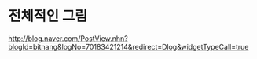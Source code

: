 전체적인 그림
============

http://blog.naver.com/PostView.nhn?blogId=bitnang&logNo=70183421214&redirect=Dlog&widgetTypeCall=true

